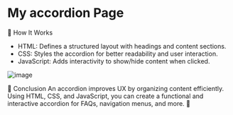 # My accordion Page
📌 How It Works
- HTML: Defines a structured layout with headings and content sections.
- CSS: Styles the accordion for better readability and user interaction.
- JavaScript: Adds interactivity to show/hide content when clicked.

![image](https://github.com/user-attachments/assets/f9472dd2-41d0-43e6-a47d-308a28b38695)

📌 Conclusion
An accordion improves UX by organizing content efficiently. Using HTML, CSS, and JavaScript, you can create a functional and interactive accordion for FAQs, navigation menus, and more. 🚀
